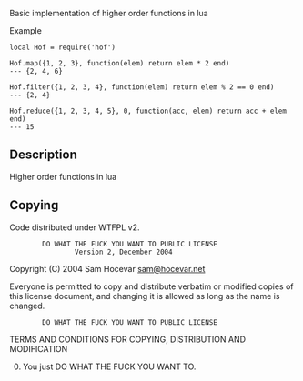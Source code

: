 Basic implementation of higher order functions in lua

Example

```
local Hof = require('hof')

Hof.map({1, 2, 3}, function(elem) return elem * 2 end)
--- {2, 4, 6}

Hof.filter({1, 2, 3, 4}, function(elem) return elem % 2 == 0 end)
--- {2, 4}

Hof.reduce({1, 2, 3, 4, 5}, 0, function(acc, elem) return acc + elem end)
--- 15
```

Description
-----------

Higher order functions in lua

Copying
-------

Code distributed under WTFPL v2.

            DO WHAT THE FUCK YOU WANT TO PUBLIC LICENSE
                    Version 2, December 2004

 Copyright (C) 2004 Sam Hocevar <sam@hocevar.net>

 Everyone is permitted to copy and distribute verbatim or modified
 copies of this license document, and changing it is allowed as long
 as the name is changed.

            DO WHAT THE FUCK YOU WANT TO PUBLIC LICENSE
   TERMS AND CONDITIONS FOR COPYING, DISTRIBUTION AND MODIFICATION

  0. You just DO WHAT THE FUCK YOU WANT TO.
